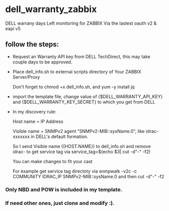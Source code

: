 # dell_warranty_zabbix
DELL warrany days Left monitoring for ZABBIX Via the lastest oauth v2 & eapi v5

## follow the steps:

- Request an Warranty API key from DELL TechDirect, this may take couple days to be approved.


- Place dell_info.sh to external scripts directory of Your ZABBIX Server/Proxy 


  Don't forget to chmod +x dell_info.sh, and yum -y install jq
  
- import the template file, change value of {$DELL_WARRANTY_API_KEY} and {$DELL_WARRANTY_KEY_SECRET} to which you get from DELL


- In my discovery rule:

  Host name = IP Address
  
  Visible name = SNMPv2 agent "SNMPv2-MIB::sysName.0", like idrac-xxxxxxx in DELL's default formation.
  
  So I send Visible name ({HOST.NAME}) to dell_info.sh and remove idrac- to get service tag via service_tag=$(echo $3| cut -d"-" -f2)
  
  You can make changes to fit your cast
  
  For example get service tag directoty via snmpwalk -v2c -c COMMUNITY IDRAC_IP SNMPv2-MIB::sysName.0 and then cut -d"-" -f2
  
 
### Only NBD and POW is included in my template. 
### If need other ones, just clone and modify :).
